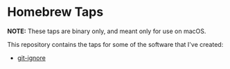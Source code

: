 # Homebrew Taps

**NOTE:** These taps are binary only, and meant only for use on macOS.

This repository contains the taps for some of the software that I've created:

- [git-ignore](https://github.com/sondr3/git-ignore)
